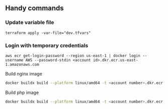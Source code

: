 ## Handy commands

### Update variable file

```
terraform apply -var-file="dev.tfvars"
```


### Login with temporary credentials

```
aws ecr get-login-password --region us-east-1 | docker login --username AWS --password-stdin <account id>.dkr.ecr.us-east-1.amazonaws.com
```

Build nginx image
```bash
docker buildx build --platform linux/amd64 -t <account number>.dkr.ecr.us-east-1.amazonaws.com/<image name>:latest --push ./docker-nginx
```

Build php image
```bash
docker buildx build --platform linux/amd64 -t <account number>.dkr.ecr.us-east-1.amazonaws.com/<image name>:latest --push ./docker-php
```
